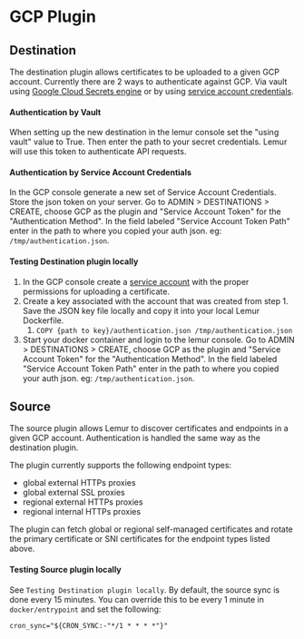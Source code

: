 # GCP Plugin

## Destination
The destination plugin allows certificates to be uploaded to a given GCP account.
Currently there are 2 ways to authenticate against GCP. Via vault using [Google Cloud 
Secrets engine](https://www.vaultproject.io/docs/secrets/gcp) or by using [service account credentials](https://cloud.google.com/iam/docs/service-accounts).

#### Authentication by Vault
When setting up the new destination in the lemur console set the "using vault" value to True. 
Then enter the path to your secret credentials. Lemur will use this token to authenticate API requests.

#### Authentication by Service Account Credentials
In the GCP console generate a new set of Service Account Credentials. Store the json token on your server. Go to ADMIN > DESTINATIONS > CREATE, choose GCP as the plugin and "Service Account Token" for the "Authentication Method".
In the field labeled "Service Account Token Path" enter in the path to where you copied your auth json. eg: `/tmp/authentication.json`.


#### Testing Destination plugin locally
1. In the GCP console create a [service account](https://cloud.google.com/iam/docs/service-accounts) with the proper permissions for uploading a certificate. 
2. Create a key associated with the account that was created from step 1. Save the JSON key file locally and copy it into your local Lemur Dockerfile.
   1. ```COPY {path to key}/authentication.json /tmp/authentication.json```
3. Start your docker container and login to the lemur console. Go to ADMIN > DESTINATIONS > CREATE, choose GCP as the plugin and "Service Account Token" for the "Authentication Method".
In the field labeled "Service Account Token Path" enter in the path to where you copied your auth json. eg: `/tmp/authentication.json`.

## Source
The source plugin allows Lemur to discover certificates and endpoints in a given GCP account.
Authentication is handled the same way as the destination plugin. 

The plugin currently supports the following endpoint types:

* global external HTTPs proxies
* global external SSL proxies 
* regional external HTTPs proxies
* regional internal HTTPs proxies

The plugin can fetch global or regional self-managed certificates and rotate the primary certificate or
SNI certificates for the endpoint types listed above.

#### Testing Source plugin locally
See `Testing Destination plugin locally`. By default, the source sync is done every 15 minutes.
You can override this to be every 1 minute in `docker/entrypoint` and set the following:

```text
cron_sync="${CRON_SYNC:-"*/1 * * * *"}"
```
